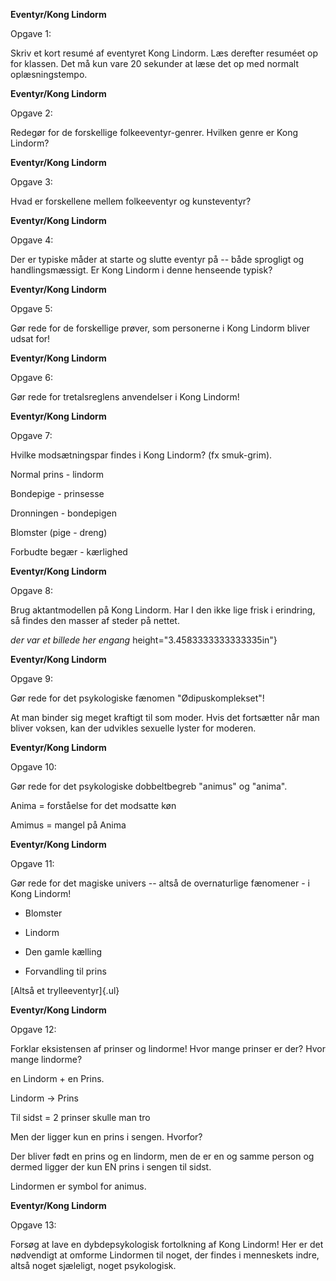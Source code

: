 **Eventyr/Kong Lindorm**

Opgave 1:

Skriv et kort resumé af eventyret Kong Lindorm. Læs derefter resuméet op
for klassen. Det må kun vare 20 sekunder at læse det op med normalt
oplæsningstempo.

**Eventyr/Kong Lindorm**

Opgave 2:

Redegør for de forskellige folkeeventyr-genrer. Hvilken genre er Kong
Lindorm?

**Eventyr/Kong Lindorm**

Opgave 3:

Hvad er forskellene mellem folkeeventyr og kunsteventyr?

**Eventyr/Kong Lindorm**

Opgave 4:

Der er typiske måder at starte og slutte eventyr på -- både sprogligt og
handlingsmæssigt. Er Kong Lindorm i denne henseende typisk?

**Eventyr/Kong Lindorm**

Opgave 5:

Gør rede for de forskellige prøver, som personerne i Kong Lindorm bliver
udsat for!

**Eventyr/Kong Lindorm**

Opgave 6:

Gør rede for tretalsreglens anvendelser i Kong Lindorm!

**Eventyr/Kong Lindorm**

Opgave 7:

Hvilke modsætningspar findes i Kong Lindorm? (fx smuk-grim).

Normal prins - lindorm

Bondepige - prinsesse

Dronningen - bondepigen

Blomster (pige - dreng)

Forbudte begær - kærlighed

**Eventyr/Kong Lindorm**

Opgave 8:

Brug aktantmodellen på Kong Lindorm. Har I den ikke lige frisk i
erindring, så findes den masser af steder på nettet.

*der var et billede her engang*
height="3.4583333333333335in"}

**Eventyr/Kong Lindorm**

Opgave 9:

Gør rede for det psykologiske fænomen "Ødipuskomplekset"!

At man binder sig meget kraftigt til som moder. Hvis det fortsætter når
man bliver voksen, kan der udvikles sexuelle lyster for moderen.

**Eventyr/Kong Lindorm**

Opgave 10:

Gør rede for det psykologiske dobbeltbegreb "animus" og "anima".

Anima = forståelse for det modsatte køn

Amimus = mangel på Anima

**Eventyr/Kong Lindorm**

Opgave 11:

Gør rede for det magiske univers -- altså de overnaturlige fænomener - i
Kong Lindorm!

-   Blomster

-   Lindorm

-   Den gamle kælling

-   Forvandling til prins

[Altså et trylleeventyr]{.ul}

**Eventyr/Kong Lindorm**

Opgave 12:

Forklar eksistensen af prinser og lindorme! Hvor mange prinser er der?
Hvor mange lindorme?

en Lindorm + en Prins.

Lindorm -\> Prins

Til sidst = 2 prinser skulle man tro

Men der ligger kun en prins i sengen. Hvorfor?

Der bliver født en prins og en lindorm, men de er en og samme person og
dermed ligger der kun EN prins i sengen til sidst.

Lindormen er symbol for animus.

**Eventyr/Kong Lindorm**

Opgave 13:

Forsøg at lave en dybdepsykologisk fortolkning af Kong Lindorm! Her er
det nødvendigt at omforme Lindormen til noget, der findes i menneskets
indre, altså noget sjæleligt, noget psykologisk.
